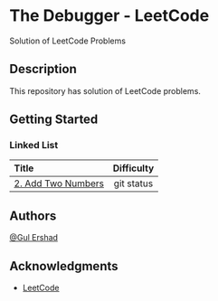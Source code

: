 # The Debugger - LeetCode

Solution of LeetCode Problems

## Description

This repository has solution of LeetCode problems.

## Getting Started

### Linked List

| Title        										   														 | Difficulty     |
| :--------------------------------------------------------------------------------------------------------- | :------------: | 
| [2. Add Two Numbers](https://github.com/gmershad/thedebugger/blob/main/Linked%20List/addTwoNumbers.py)   	 |   git status   |    


## Authors

[@Gul Ershad](https://mailtogulershad.medium.com/)


## Acknowledgments

* [LeetCode](https://leetcode.com/)
